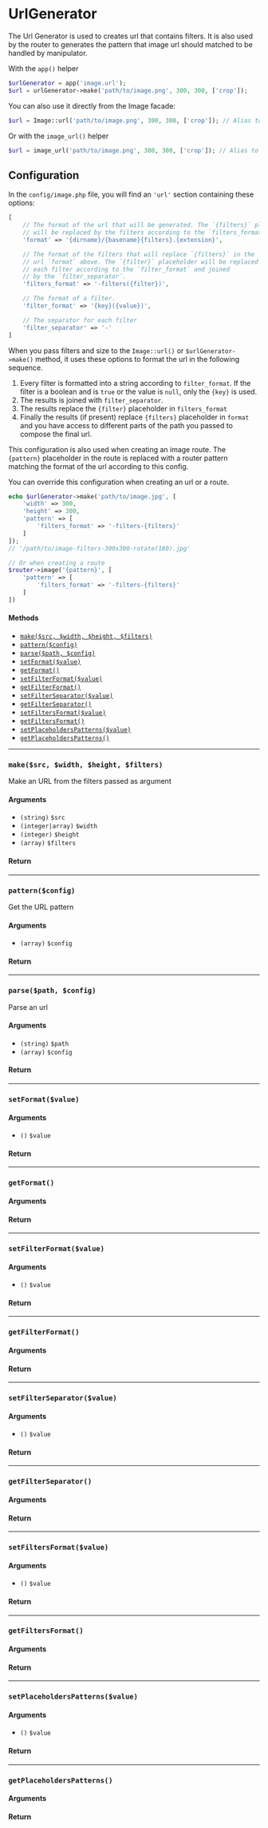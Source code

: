 UrlGenerator
=====================

The Url Generator is used to creates url that contains filters. It is also used by the router to generates the pattern that image url should matched to be handled by manipulator.

With the `app()` helper
```php
$urlGenerator = app('image.url');
$url = urlGenerator->make('path/to/image.png', 300, 300, ['crop']);
```

You can also use it directly from the Image facade:
```php
$url = Image::url('path/to/image.png', 300, 300, ['crop']); // Alias to $urlGenerator->make();
```

Or with the `image_url()` helper
```php
$url = image_url('path/to/image.png', 300, 300, ['crop']); // Alias to $urlGenerator->make();
```

## Configuration
In the `config/image.php` file, you will find an `'url'` section containing these options:

```php
[
    // The format of the url that will be generated. The `{filters}` placeholder
    // will be replaced by the filters according to the `filters_format`.
    'format' => '{dirname}/{basename}{filters}.{extension}',

    // The format of the filters that will replace `{filters}` in the
    // url `format` above. The `{filter}` placeholder will be replaced by
    // each filter according to the `filter_format` and joined
    // by the `filter_separator`.
    'filters_format' => '-filters({filter})',

    // The format of a filter.
    'filter_format' => '{key}({value})',

    // The separator for each filter
    'filter_separator' => '-'
]
```

When you pass filters and size to the `Image::url()` or `$urlGenerator->make()` method, it uses these options to format the url in the following sequence.

1. Every filter is formatted into a string according to `filter_format`. If the filter is a boolean and is `true` or the value is `null`, only the `{key}` is used.
2. The results is joined with `filter_separator`.
3. The results replace the `{filter}` placeholder in `filters_format`
4. Finally the results (if present) replace `{filters}` placeholder in `format` and you have access to different parts of the path you passed to compose the final url.

This configuration is also used when creating an image route. The `{pattern}` placeholder in the route is replaced with a router pattern matching the format of the url according to this config.

You can override this configuration when creating an url or a route.
```php
echo $urlGenerator->make('path/to/image.jpg', [
    'width' => 300,
    'height' => 300,
    'pattern' => [
        'filters_format' => '-filters-{filters}'
    ]
]);
// '/path/to/image-filters-300x300-rotate(180).jpg'

// Or when creating a route
$router->image('{pattern}', [
    'pattern' => [
        'filters_format' => '-filters-{filters}'
    ]
])
```

#### Methods

- [`make($src, $width, $height, $filters)`](#make)
- [`pattern($config)`](#pattern)
- [`parse($path, $config)`](#parse)
- [`setFormat($value)`](#setFormat)
- [`getFormat()`](#getFormat)
- [`setFilterFormat($value)`](#setFilterFormat)
- [`getFilterFormat()`](#getFilterFormat)
- [`setFilterSeparator($value)`](#setFilterSeparator)
- [`getFilterSeparator()`](#getFilterSeparator)
- [`setFiltersFormat($value)`](#setFiltersFormat)
- [`getFiltersFormat()`](#getFiltersFormat)
- [`setPlaceholdersPatterns($value)`](#setPlaceholdersPatterns)
- [`getPlaceholdersPatterns()`](#getPlaceholdersPatterns)

---

### <a name="make" id="make"></a> `make($src, $width, $height, $filters)`

Make an URL from the filters passed as argument

#### Arguments
- `(string)` `$src` 
- `(integer|array)` `$width` 
- `(integer)` `$height` 
- `(array)` `$filters` 

#### Return
---

### <a name="pattern" id="pattern"></a> `pattern($config)`

Get the URL pattern

#### Arguments
- `(array)` `$config` 

#### Return
---

### <a name="parse" id="parse"></a> `parse($path, $config)`

Parse an url

#### Arguments
- `(string)` `$path` 
- `(array)` `$config` 

#### Return
---

### <a name="setFormat" id="setFormat"></a> `setFormat($value)`



#### Arguments
- `()` `$value` 

#### Return
---

### <a name="getFormat" id="getFormat"></a> `getFormat()`



#### Arguments

#### Return
---

### <a name="setFilterFormat" id="setFilterFormat"></a> `setFilterFormat($value)`



#### Arguments
- `()` `$value` 

#### Return
---

### <a name="getFilterFormat" id="getFilterFormat"></a> `getFilterFormat()`



#### Arguments

#### Return
---

### <a name="setFilterSeparator" id="setFilterSeparator"></a> `setFilterSeparator($value)`



#### Arguments
- `()` `$value` 

#### Return
---

### <a name="getFilterSeparator" id="getFilterSeparator"></a> `getFilterSeparator()`



#### Arguments

#### Return
---

### <a name="setFiltersFormat" id="setFiltersFormat"></a> `setFiltersFormat($value)`



#### Arguments
- `()` `$value` 

#### Return
---

### <a name="getFiltersFormat" id="getFiltersFormat"></a> `getFiltersFormat()`



#### Arguments

#### Return
---

### <a name="setPlaceholdersPatterns" id="setPlaceholdersPatterns"></a> `setPlaceholdersPatterns($value)`



#### Arguments
- `()` `$value` 

#### Return
---

### <a name="getPlaceholdersPatterns" id="getPlaceholdersPatterns"></a> `getPlaceholdersPatterns()`



#### Arguments

#### Return
